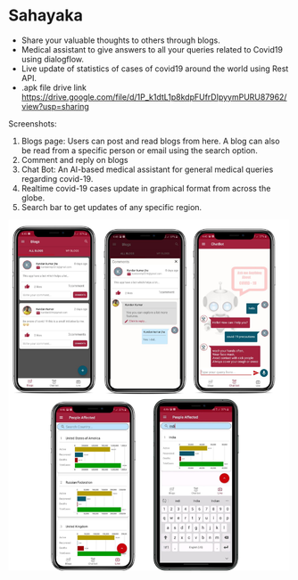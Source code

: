 # Sahayaka
- Share your valuable thoughts to others through blogs. 
- Medical assistant to give answers to all your queries related to Covid19 using dialogflow.
- Live update of statistics of cases of covid19 around the world using Rest API.
- .apk file drive link
https://drive.google.com/file/d/1P_k1dtL1p8kdpFUfrDIpyymPURU87962/view?usp=sharing

Screenshots:
1. Blogs page: Users can post and read blogs from here. A blog can also be read from a specific person or email using the search option.
2. Comment and reply on blogs
3. Chat Bot: An AI-based medical assistant for general medical queries regarding covid-19.
4. Realtime covid-19 cases update in graphical format from across the globe.
5. Search bar to get updates of any specific region.

![All Blogs section with search bar](https://github.com/Kundannitp/Sahayaka/blob/master/demo/combined.jpg)
